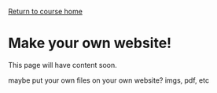 <a href="https://wes-chen.github.io/build-a-website/">Return to course home</a>

# Make your own website!

This page will have content soon.

maybe put your own files on your own website? imgs, pdf, etc
